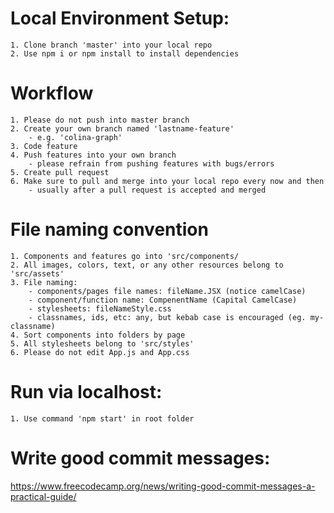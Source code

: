 # Local Environment Setup:
    1. Clone branch 'master' into your local repo
    2. Use npm i or npm install to install dependencies

# Workflow
    1. Please do not push into master branch
    2. Create your own branch named 'lastname-feature'
        - e.g. 'colina-graph'
    3. Code feature
    4. Push features into your own branch
        - please refrain from pushing features with bugs/errors
    5. Create pull request
    6. Make sure to pull and merge into your local repo every now and then
        - usually after a pull request is accepted and merged

# File naming convention
    1. Components and features go into 'src/components/
    2. All images, colors, text, or any other resources belong to 'src/assets'
    3. File naming:
        - components/pages file names: fileName.JSX (notice camelCase)
        - component/function name: CompenentName (Capital CamelCase)
        - stylesheets: fileNameStyle.css 
        - classnames, ids, etc: any, but kebab case is encouraged (eg. my-classname)
    4. Sort components into folders by page
    5. All stylesheets belong to 'src/styles'
    6. Please do not edit App.js and App.css

# Run via localhost:
    1. Use command 'npm start' in root folder
    
# Write good commit messages:
https://www.freecodecamp.org/news/writing-good-commit-messages-a-practical-guide/
